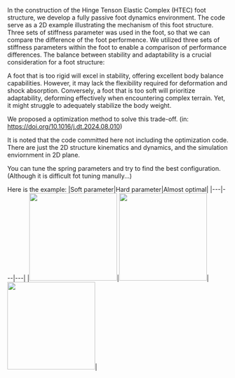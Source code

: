 In the construction of the Hinge Tenson Elastic Complex (HTEC) foot structure, we develop a fully passive foot dynamics environment. The code serve as a 2D example illustrating the mechanism of this foot structure.
Three sets of stiffness parameter was used in the foot, so that we can compare the difference of the foot performence.
We utilized three sets of stiffness parameters within the foot to enable a comparison of performance differences. The balance between stability and adaptability is a crucial consideration for a foot structure:

A foot that is too rigid will excel in stability, offering excellent body balance capabilities. However, it may lack the flexibility required for deformation and shock absorption.
Conversely, a foot that is too soft will prioritize adaptability, deforming effectively when encountering complex terrain. Yet, it might struggle to adequately stabilize the body weight.

We proposed a optimization method to solve this trade-off. (in: https://doi.org/10.1016/j.dt.2024.08.010)

It is noted that the code committed here not including the optimization code. There are just the 2D structure kinematics and dynamics, and the simulation enviornment in 2D plane.

You can tune the spring parameters and try to find the best configuration. (Although it is difficult fot tuning manully...) 

Here is the example:
|Soft parameter|Hard parameter|Almost optimal|
|---|---|---|
|<img src="https://github.com/user-attachments/assets/d77733d0-05e3-40ac-8af9-372c10b08cfb" width="200px" />|<img src="https://github.com/user-attachments/assets/391c77f8-33ad-4020-abf8-0ba8add52f83" width="200px" />|<img src="https://github.com/user-attachments/assets/ebc6f740-7ee7-4cb5-9e4c-60da2cb9a4da" width="200px" />|
